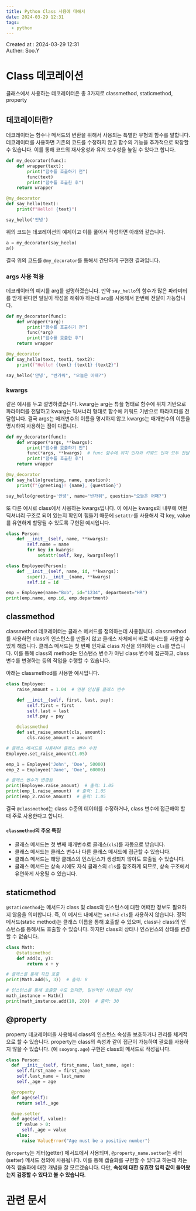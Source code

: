 ```yaml
---
title: Python Class 사용에 대해서
date: 2024-03-29 12:31
tags:
  - python
---
```


Created at : 2024-03-29 12:31  
Auther: Soo.Y  


# Class 데코레이션

클래스에서 사용하는 데코레이터은 총 3가지로 classmethod, staticmethod, property

## 데코레이터란?
데코레이터는 함수나 메서드의 변환을 위해서 사용되는 특별한 유형의 함수를 말합니다. 데코레이터를 사용하면 기존의 코드를 수정하지 않고 함수의 기능을 추가적으로 확장할 수 있습니다. 이를 통해 코드의 재사용성과 유지 보수성을 높일 수 있다고 합니다.

```python
def my_decorator(func):
    def wrapper(text):
        print("함수를 호출하기 전")
        func(text)
        print("함수를 호출한 후")
    return wrapper

@my_decorator
def say_hello(text):
    print(f"Hello! {text}")

say_hello('안녕')
```

위의 코드는 데코레이션의 예제이고 이를 풀어서 작성하면 아래와 같습니다.

```python
a = my_decorator(say_heelo)
a()
```

결국 위의 코드를 `@my_decorator`를 통해서 간단하게 구현한 결과입니다.

### args 사용 적용

데코레이터의 예시를 arg를 설명하겠습니다. 만약 `say_hello`의 함수가 많은 파라미터를 받게 된다면 일일이 작성을 해줘야 하는데 `arg`를 사용해서 한번에 전달이 가능합니다.

```python
def my_decorator(func):
    def wrapper(*arg):
        print("함수를 호출하기 전")
        func(*arg)
        print("함수를 호출한 후")
    return wrapper

@my_decorator
def say_hello(text, text1, text2):
    print(f"Hello! {text} {text1} {text2}")

say_hello('안녕', "반가워", "오늘은 어때?")
```

### kwargs

같은 예시를 두고 설명하겠습니다. kwarg는 arg는 튜플 형태로 함수에 위치 기반으로 파라미터를 전달하고 kwarg는 딕셔너리 형태로 함수에 키워드 기반으로 파라미터를 전달합니다. 결국 args는 매개변수의 이름을 명시하지 않고 kwargs는 매개변수의 이름을 명시하여 사용하는 점이 다릅니다.

```python
def my_decorator(func):
    def wrapper(*args, **kwargs):
        print("함수를 호출하기 전")
        func(*args, **kwargs)  # func 함수에 위치 인자와 키워드 인자 모두 전달
        print("함수를 호출한 후")
    return wrapper

@my_decorator
def say_hello(greeting, name, question):
    print(f"{greeting}! {name}, {question}")

say_hello(greeting='안녕', name="반가워", question="오늘은 어때?")

```

또 다른 예시로 class에서 사용하는 kwargs입니다. 이 예시는 kwargs의 내부에 어떤 딕셔너리 구조로 되어 있는지 확인이 힘들기 때문에 `setattr`를 사용해서 각 key, value를 유연하게 할당될 수 있도록 구현된 예시입니다.

```python
class Person:
    def __init__(self, name, **kwargs):
        self.name = name
        for key in kwargs:
            setattr(self, key, kwargs[key])

class Employee(Person):
    def __init__(self, name, id, **kwargs):
        super().__init__(name, **kwargs)
        self.id = id

emp = Employee(name="Bob", id="1234", department="HR")
print(emp.name, emp.id, emp.department)
```

## classmethod
classmethod 데코레이터는 클래스 메서드를 정의하는데 사용됩니다. classmethod를 사용하면 class의 인스턴스를 만들지 않고 클래스 자체에서 바로 메서드를 사용할 수 있게 해줍니다. 클래스 메서드는 첫 번째 인자로 class 자신을 의미하는 `cls`를 받습니다. 이를 통해 class의 method는 인스턴스 변수가 아닌 class 변수에 접근하고, class 변수를 변경하는 등의 작업을 수행할 수 있습니다.

아래는 classmethod를 사용한 예시입니다.

```python
class Employee:
    raise_amount = 1.04  # 연봉 인상률 클래스 변수

    def __init__(self, first, last, pay):
        self.first = first
        self.last = last
        self.pay = pay

    @classmethod
    def set_raise_amount(cls, amount):
        cls.raise_amount = amount

# 클래스 메서드를 사용하여 클래스 변수 수정
Employee.set_raise_amount(1.05)

emp_1 = Employee('John', 'Doe', 50000)
emp_2 = Employee('Jane', 'Doe', 60000)

# 클래스 변수가 변경됨
print(Employee.raise_amount)  # 출력: 1.05
print(emp_1.raise_amount)  # 출력: 1.05
print(emp_2.raise_amount)  # 출력: 1.05
```

결국 `@classmethod`는 class 수준의 데이터를 수정하거나, class 변수에 접근해야 할 때 주로 사용한다고 합니다.

#### `classmethod`의 주요 특징
- 클래스 메서드는 첫 번째 매개변수로 클래스(`cls`)를 자동으로 받습니다.
- 클래스 메서드는 클래스 변수나 다른 클래스 메서드에 접근할 수 있습니다.
- 클래스 메서드는 해당 클래스의 인스턴스가 생성되지 않아도 호출될 수 있습니다.
- 클래스 메서드는 상속 시에도 자식 클래스의 `cls`를 참조하게 되므로, 상속 구조에서 유연하게 사용될 수 있습니다.


## staticmethod

`@staticmethod`는 메서드가 class 및 class의 인스턴스에 대한 어떠한 정보도 필요하지 않음을 의미합니다. 즉, 이 메서드 내에서는 `self`나 `cls`를 사용하지 않습니다. 정적 메서드(static method)는 클래스 이름을 통해 호출할 수 있으며, class나 class의 인스턴스를 통해서도 호출할 수 있습니다. 하지만 class의 상태나 인스턴스의 상태를 변경할 수 없습니다.

```python
class Math:
    @staticmethod
    def add(x, y):
        return x + y

# 클래스를 통해 직접 호출
print(Math.add(5, 3))  # 출력: 8

# 인스턴스를 통해 호출할 수도 있지만, 일반적인 사용법은 아님
math_instance = Math()
print(math_instance.add(10, 20))  # 출력: 30

```


## @property
property 데코레이터을 사용해서 class의 인스턴스 속성을 보호하거나 관리를 체계적으로 할 수 있습니다.  property는 class의 속성과 같이 접근이 가능하여 괄호를 사용하지 않을 수 있습니다. (예 `sooyong.age`) 구현은 class의 메서드로 작성됩니다. 

```python
class Person:
  def __init__(self, first_name, last_name, age):
    self.first_name = first_name
    self.last_name = last_name
    self._age = age

  @property
  def age(self):
    return self._age

  @age.setter
  def age(self, value):
    if value > 0:
      self._age = value
    else:
      raise ValueError("Age must be a positive number")
```

`@property`는 게터(getter) 메서드에서 사용되며, `@property_name.setter`는 세터(setter) 메서드 정의에 사용됩니다. 이를 통해 캡슐화를 구현할 수 있다고 하는데 저는 아직 캡슐화에 대한 개념을 잘 모르겠습니다. 다만, **속성에 대한 유효한 입력 값이 들어왔는지 검증할 수 있다고 볼 수 있습니다.**


# 관련 문서


